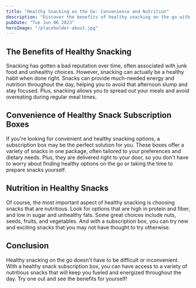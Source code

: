 ```yaml
---
title: "Healthy Snacking on the Go: Convenience and Nutrition"
description: "Discover the benefits of healthy snacking on the go with our convenient and nutritious subscription boxes. Learn how to stay energized and fueled throughout the day."
pubDate: "Tue Jun 06 2023"
heroImage: "/placeholder-about.jpg"
---
```


## The Benefits of Healthy Snacking

Snacking has gotten a bad reputation over time, often associated with junk food and unhealthy choices. However, snacking can actually be a healthy habit when done right. Snacks can provide much-needed energy and nutrition throughout the day, helping you to avoid that afternoon slump and stay focused. Plus, snacking allows you to spread out your meals and avoid overeating during regular meal times.

## Convenience of Healthy Snack Subscription Boxes

If you&#39;re looking for convenient and healthy snacking options, a subscription box may be the perfect solution for you. These boxes offer a variety of snacks in one package, often tailored to your preferences and dietary needs. Plus, they are delivered right to your door, so you don&#39;t have to worry about finding healthy options on the go or taking the time to prepare snacks yourself.

## Nutrition in Healthy Snacks

Of course, the most important aspect of healthy snacking is choosing snacks that are nutritious. Look for options that are high in protein and fiber, and low in sugar and unhealthy fats. Some great choices include nuts, seeds, fruits, and vegetables. And with a subscription box, you can try new and exciting snacks that you may not have thought to try otherwise.

## Conclusion

Healthy snacking on the go doesn&#39;t have to be difficult or inconvenient. With a healthy snack subscription box, you can have access to a variety of nutritious snacks that will keep you fueled and energized throughout the day. Try one out and see the benefits for yourself!